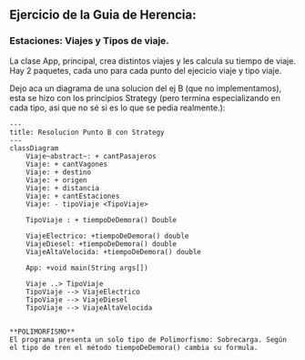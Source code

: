 ## Ejercicio de la Guia de Herencia:
### Estaciones: Viajes y Tipos de viaje.

La clase App, principal, crea distintos viajes y les calcula su tiempo de viaje.
Hay 2 paquetes, cada uno para cada punto del ejecicio
viaje y tipo viaje.


Dejo aca un diagrama de una solucion del ej B (que no implementamos), esta se hizo con los principios Strategy
(pero termina especializando en cada tipo, asi que no sé si es lo que se pedia realmente.):

```mermaid
---
title: Resolucion Punto B con Strategy
---
classDiagram
    Viaje~abstract~: + cantPasajeros
    Viaje: + cantVagones
    Viaje: + destino
    Viaje: + origen
    Viaje: + distancia
    Viaje: + cantEstaciones
    Viaje: - tipoViaje <TipoViaje>

    TipoViaje : + tiempoDeDemora() Double

    ViajeElectrico: +tiempoDeDemora() double
    ViajeDiesel: +tiempoDeDemora() double
    ViajeAltaVelocida: +tiempoDeDemora() double

    App: +void main(String args[])
    
    Viaje ..> TipoViaje
    TipoViaje --> ViajeElectrico
    TipoViaje --> ViajeDiesel
    TipoViaje --> ViajeAltaVelocida


**POLIMORFISMO** 
El programa presenta un solo tipo de Polimorfismo: Sobrecarga. Según el tipo de tren el método tiempoDeDemora() cambia su formula. 